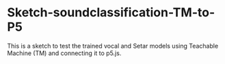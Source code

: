 # Sketch-soundclassification-TM-to-P5
This is a sketch to test the trained vocal and Setar models using Teachable Machine (TM) and connecting it to p5.js.
